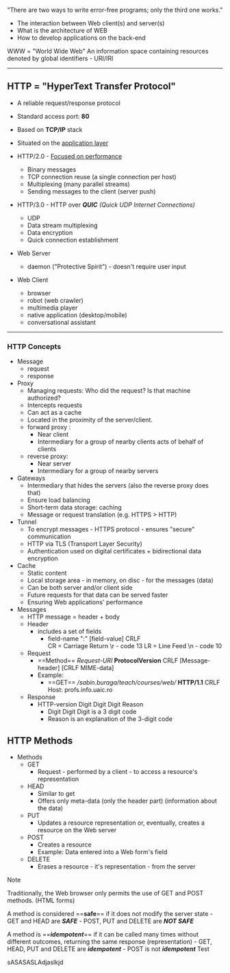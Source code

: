 
"There are two ways to write error-free programs; only the third one works."

- The interaction between Web client(s) and server(s)
- What is the architecture of WEB
- How to develop applications on the back-end

WWW = "World Wide Web" 
	An information space containing resources denoted by global identifiers - URI/IRI

---
## HTTP = "HyperText Transfer Protocol" 
- A reliable request/response protocol
- Standard access port: **80**
- Based on **TCP/IP** stack
- Situated on the [application layer](obsidian://open?vault=Obsidian%20Vault&file=Pasted%20image%2020250323171347.png) 
	
- HTTP/2.0 - [Focused on performance](obsidian://open?vault=Obsidian%20Vault&file=Pasted%20image%2020250323172049.png)
	- Binary messages
	- TCP connection reuse (a single connection per host)
	- Multiplexing (many parallel streams)
	- Sending messages to the client (server push)
- HTTP/3.0 - HTTP over ***QUIC*** *(Quick UDP Internet Connections)*
	- UDP
	- Data stream multiplexing 
	- Data encryption
	- Quick connection establishment

- Web Server
	- daemon ("Protective Spirit") - doesn't require user input

- Web Client
	- browser
	- robot (web crawler)
	- multimedia player
	- native application (desktop/mobile)
	- conversational assistant

---
### HTTP Concepts

- Message
	- request
	- response
- Proxy
	- Managing requests: Who did the request? Is that machine authorized?
	- Intercepts requests
	- Can act as a cache
	- Located in the proximity of the server/client.
	- forward proxy :
		- Near client
		- Intermediary for a group of nearby clients acts of behalf of clients
	- reverse proxy:
		- Near server
		- Intermediary for a group of nearby servers
- Gateways
	- Intermediary that hides the servers (also the reverse proxy does that)
	- Ensure load balancing
	- Short-term data storage: caching
	- Message or request translation (e.g. HTTPS > HTTP)
- Tunnel
	- To encrypt messages - HTTPS protocol - ensures "secure" communication
	- HTTP via TLS (Transport Layer Security)
	- Authentication used on digital certificates + bidirectional data encryption
- Cache
	- Static content
	- Local storage area - in memory, on disc - for the messages (data)
	- Can be both server and/or client side
	- Future requests for that data can be served faster
	- Ensuring Web applications' performance
- Messages
	- HTTP message = header + body
	- Header
		- includes a set of fields
			- field-name ":" [field-value] CRLF     
				CR = Carriage Return \r - code 13
				LR = Line Feed \n - code 10
	- Request
		- ==Method== *Request-URI* **ProtocolVersion** CRLF
		[Message-header]  [CRLF MIME-data]
		- Example: 
			- ==GET== */sabin.buraga/teach/courses/web/* **HTTP/1.1** CRLF
			Host: profs.info.uaic.ro
	- Response
		- HTTP-version Digit Digit Digit Reason
			- Digit Digit Digit is a 3 digit code
			- Reason is an explanation of the 3-digit code

## HTTP Methods

- Methods
	- GET
		- Request - performed by a client - to access a resource's representation
	- HEAD 
		- Similar to get
		- Offers only meta-data (only the header part) (information about the data)
	- PUT
		- Updates a resource representation or, eventually, creates a resource on the Web server
	- POST
		- Creates a resource
		- Example: Data entered into a Web form's field
	- DELETE
		- Erases a resource - it's representation - from the server

> [!NOTE]
>  Traditionally, the Web browser only permits the use of GET and POST methods. (HTML forms)

A method is considered ==**safe**== if it does not modify the server state
	- GET and HEAD are ***SAFE***
	- POST, PUT and DELETE are ***NOT SAFE***

A method is ==***idempotent***== if it can be called many times without different outcomes, returning the same response (representation)
	- GET, HEAD, PUT and DELETE are ***idempotent***
	- POST is not ***idempotent***
Test

  sASASASLAdjaslkjd